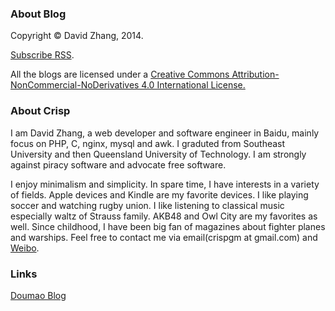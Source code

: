 ### About Blog

Copyright &copy; David Zhang, 2014. 

[Subscribe RSS](http://crispgm.com/rss.xml).

All the blogs are licensed under a [Creative Commons Attribution-NonCommercial-NoDerivatives 4.0 International License.](http://creativecommons.org/licenses/by-nc-nd/4.0/) 

### About Crisp
I am David Zhang, a web developer and software engineer in Baidu,
mainly focus on PHP, C, nginx, mysql and awk. 
I graduted from Southeast University and then Queensland University of Technology.
I am strongly against piracy software and advocate free software.

I enjoy minimalism and simplicity.
In spare time, I have interests in a variety of fields.
Apple devices and Kindle are my favorite devices.
I like playing soccer and watching rugby union.
I like listening to classical music especially waltz of Strauss family.
AKB48 and Owl City are my favorites as well.
Since childhood, I have been big fan of magazines about fighter planes and warships.
Feel free to contact me via email(crispgm at gmail.com) and [Weibo](http://www.weibo.com/crispgm).

### Links
[Doumao Blog](http://doumaomao.github.io/)  


